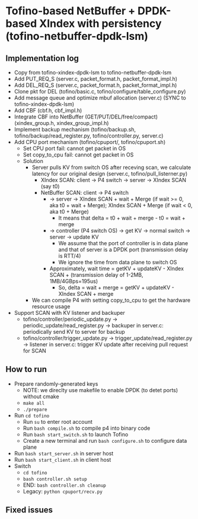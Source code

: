 # Tofino-based NetBuffer + DPDK-based XIndex with persistency (tofino-netbuffer-dpdk-lsm)

## Implementation log

- Copy from tofino-xindex-dpdk-lsm to tofino-netbuffer-dpdk-lsm
- Add PUT_REQ_S (server.c, packet_format.h, packet_format_impl.h)
- Add DEL_REQ_S (server.c, packet_format.h, packet_format_impl.h)
- Clone pkt for DEL (tofino/basic.c, tofino/configure/table_configure.py)
- Add message queue and optimize mbuf allocation (server.c) (SYNC to tofino-xindex-dpdk-lsm)
- Add CBF (cbf.h, cbf_impl.h)
- Integrate CBF into NetBuffer (GET/PUT/DEL/free/compact) (xindex_group.h, xindex_group_impl.h)
- Implement backup mechanism (tofino/backup.sh, tofino/backup/read_register.py, tofino/controller.py, server.c)
- Add CPU port mechanism (tofino/cpuport/, tofino/cpuport.sh)
	+ Set CPU port fail: cannot get packet in OS
	+ Set copy_to_cpu fail: cannot get packet in OS
	+ Solution
		* Server pulls KV from switch OS after receving scan, we calculate latency for our original design (server.c, tofino/pull_listerner.py)
			- XIndex SCAN: client -> P4 switch -> server -> XIndex SCAN (say t0)
			- NetBuffer SCAN: client -> P4 switch
				+ -> server -> XIndex SCAN + wait + Merge (if wait >= 0, aka t0 + wait + Merge); XIndex SCAN + Merge (if wait < 0, aka t0 + Merge)
					* It means that delta = t0 + wait + merge - t0 = wait + merge
				+ -> controller (P4 switch OS) -> get KV -> normal switch -> server -> update KV
					* We assume that the port of controller is in data plane and that of server is a DPDK port (transmission delay is RTT/4)
					* We ignore the time from data plane to switch OS
				+ Approximately, wait time = getKV + updateKV - XIndex SCAN + (transmission delay of 1-2MB, 1MB/4GBps=195us)
					* So, delta = wait + merge = getKV + updateKV - XIndex SCAN + merge
		* We can compile P4 with setting copy_to_cpu to get the hardware resource usage
- Support SCAN with KV listener and backuper
	+ tofino/controller/periodic_update.py -> periodic_update/read_register.py -> backuper in server.c: periodically send KV to server for backup
	+ tofino/controller/trigger_update.py -> trigger_update/read_register.py -> listener in server.c: trigger KV update after receiving pull request for SCAN

## How to run

- Prepare randomly-generated keys
	+ NOTE: we direclty use makefile to enable DPDK (to detet ports) without cmake
	+ `make all`
	+ `./prepare`
- Run `cd tofino`
	+ Run `su` to enter root account
	+ Run `bash compile.sh` to compile p4 into binary code
	+ Run `bash start_switch.sh` to launch Tofino
	+ Create a new terminal and run `bash configure.sh` to configure data plane
- Run `bash start_server.sh` in server host
- Run `bash start_client.sh` in client host
- Switch
	+ `cd tofino`
	+ `bash controller.sh setup`
	+ END: `bash controller.sh cleanup`
	+ Legacy: `python cpuport/recv.py`

## Fixed issues
